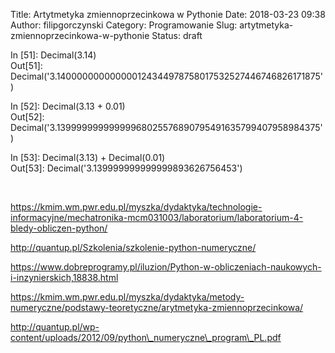 Title: Artytmetyka zmiennoprzecinkowa w Pythonie
Date: 2018-03-23 09:38
Author: filipgorczynski
Category: Programowanie
Slug: artytmetyka-zmiennoprzecinkowa-w-pythonie
Status: draft

In \[51\]: Decimal(3.14)  
Out\[51\]: Decimal('3.140000000000000124344978758017532527446746826171875')

In \[52\]: Decimal(3.13 + 0.01)  
Out\[52\]: Decimal('3.13999999999999968025576890795491635799407958984375')

In \[53\]: Decimal(3.13) + Decimal(0.01)  
Out\[53\]: Decimal('3.139999999999999893626756453')

 

https://kmim.wm.pwr.edu.pl/myszka/dydaktyka/technologie-informacyjne/mechatronika-mcm031003/laboratorium/laboratorium-4-bledy-obliczen-python/

http://quantup.pl/Szkolenia/szkolenie-python-numeryczne/

https://www.dobreprogramy.pl/iluzion/Python-w-obliczeniach-naukowych-i-inzynierskich,18838.html

https://kmim.wm.pwr.edu.pl/myszka/dydaktyka/metody-numeryczne/podstawy-teoretyczne/arytmetyka-zmiennoprzecinkowa/

http://quantup.pl/wp-content/uploads/2012/09/python\_numeryczne\_program\_PL.pdf

 
